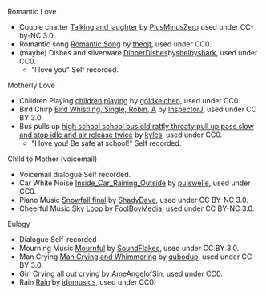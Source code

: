 Romantic Love
- Couple chatter
  [Talking and laughter](https://freesound.org/people/PlusMinusZero/sounds/106819/) by [PlusMinusZero](https://freesound.org/people/PlusMinusZero/) used under CC-by-NC 3.0.
- Romantic song
  [Romantic Song](https://freesound.org/people/theojt/sounds/510954/) by [theojt](https://freesound.org/people/theojt/), used under CC0.
- (maybe) Dishes and silverware
  [DinnerDishes](https://freesound.org/people/shelbyshark/sounds/466608/)by[shelbyshark](https://freesound.org/people/shelbyshark/), used under CC0.
  - "I love you"
    Self recorded.

Motherly Love
- Children Playing
  [children playing](https://freesound.org/people/goldkelchen/sounds/371377/) by [goldkelchen](https://freesound.org/people/goldkelchen/), used under CC0.
- Bird Chirp
  [Bird Whistling, Single, Robin, A](https://freesound.org/people/InspectorJ/sounds/416529/) by [InspectorJ](https://freesound.org/people/InspectorJ/), used under CC BY 3.0.
- Bus pulls up
  [high school school bus old rattly throaty pull up pass slow and stop idle and air release twice](https://freesound.org/people/kyles/sounds/450807/) by [kyles](https://freesound.org/people/kyles/), used under CC0.
  - "I love you! Be safe at school!"
    Self recorded.

Child to Mother (voicemail)
- Voicemail dialogue
  Self recorded.
- Car White Noise
  [Inside_Car_Raining_Outside](https://freesound.org/people/pulswelle/sounds/219245/) by [pulswelle](https://freesound.org/people/pulswelle/), used under CC0.
- Piano Music
  [Snowfall final](https://freesound.org/people/ShadyDave/sounds/262259/) by [ShadyDave](https://freesound.org/people/ShadyDave/), used under CC BY-NC 3.0.
- Cheerful Music
  [Sky Loop](https://freesound.org/people/FoolBoyMedia/sounds/264295/) by [FoolBoyMedia](https://freesound.org/people/FoolBoyMedia/), used under CC BY-NC 3.0.

Eulogy
- Dialogue
  Self-recorded
- Mourning Music
  [Mournful](https://freesound.org/people/SoundFlakes/sounds/457243/) by [SoundFlakes](https://freesound.org/people/SoundFlakes/), used under CC BY 3.0.
- Man Crying
  [Man Crying and Whimmering](https://freesound.org/people/qubodup/sounds/200428/) by [qubodup](https://freesound.org/people/qubodup/), used under CC BY 3.0.
- Girl Crying
  [all out crying](https://freesound.org/people/AmeAngelofSin/sounds/158568/) by [AmeAngelofSin](https://freesound.org/people/AmeAngelofSin/), used under CC0.
- Rain
  [Rain](https://freesound.org/people/idomusics/sounds/518863/) by [idomusics](https://freesound.org/people/idomusics/), used under CC0.
